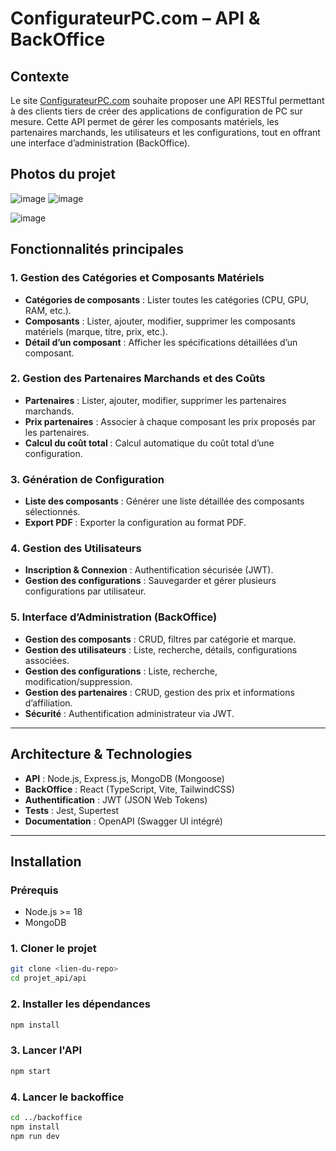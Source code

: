 # ConfigurateurPC.com – API & BackOffice

## Contexte

Le site [ConfigurateurPC.com](https://configurateurpc.com) souhaite proposer une API RESTful permettant à des clients tiers de créer des applications de configuration de PC sur mesure. Cette API permet de gérer les composants matériels, les partenaires marchands, les utilisateurs et les configurations, tout en offrant une interface d’administration (BackOffice).

## Photos du projet

![image](https://github.com/user-attachments/assets/7142c016-2101-4028-b338-74b059f70dc7)
![image](https://github.com/user-attachments/assets/c1d2595b-5367-43b4-be9f-9ef3672901fd)

![image](https://github.com/user-attachments/assets/af3dfaef-d667-4ba4-b6d6-78ea9b97eddf)


## Fonctionnalités principales

### 1. Gestion des Catégories et Composants Matériels

- **Catégories de composants** : Lister toutes les catégories (CPU, GPU, RAM, etc.).
- **Composants** : Lister, ajouter, modifier, supprimer les composants matériels (marque, titre, prix, etc.).
- **Détail d’un composant** : Afficher les spécifications détaillées d’un composant.

### 2. Gestion des Partenaires Marchands et des Coûts

- **Partenaires** : Lister, ajouter, modifier, supprimer les partenaires marchands.
- **Prix partenaires** : Associer à chaque composant les prix proposés par les partenaires.
- **Calcul du coût total** : Calcul automatique du coût total d’une configuration.

### 3. Génération de Configuration

- **Liste des composants** : Générer une liste détaillée des composants sélectionnés.
- **Export PDF** : Exporter la configuration au format PDF.

### 4. Gestion des Utilisateurs

- **Inscription & Connexion** : Authentification sécurisée (JWT).
- **Gestion des configurations** : Sauvegarder et gérer plusieurs configurations par utilisateur.

### 5. Interface d’Administration (BackOffice)

- **Gestion des composants** : CRUD, filtres par catégorie et marque.
- **Gestion des utilisateurs** : Liste, recherche, détails, configurations associées.
- **Gestion des configurations** : Liste, recherche, modification/suppression.
- **Gestion des partenaires** : CRUD, gestion des prix et informations d’affiliation.
- **Sécurité** : Authentification administrateur via JWT.

---

## Architecture & Technologies

- **API** : Node.js, Express.js, MongoDB (Mongoose)
- **BackOffice** : React (TypeScript, Vite, TailwindCSS)
- **Authentification** : JWT (JSON Web Tokens)
- **Tests** : Jest, Supertest
- **Documentation** : OpenAPI (Swagger UI intégré)

---

## Installation

### Prérequis

- Node.js >= 18
- MongoDB

### 1. Cloner le projet

```bash
git clone <lien-du-repo>
cd projet_api/api
```
### 2. Installer les dépendances
```bash
npm install
```

### 3. Lancer l'API

```bash
npm start
```

### 4. Lancer le backoffice

```bash
cd ../backoffice
npm install
npm run dev
```
